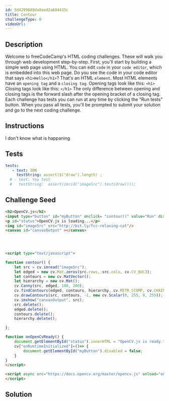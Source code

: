 ```yaml
---
id: 5d4299689da0aed2a684435c
title: Contour
challengeType: 0
videoUrl: 
---
```


## Description
<section id='description'>
Welcome to freeCodeCamp's HTML coding challenges. These will walk you through web development step-by-step.
First, you'll start by building a simple web page using HTML. You can edit <code>code</code> in your <code>code editor</code>, which is embedded into this web page.
Do you see the code in your code editor that says <code>&#60;h1&#62;Hello&#60;/h1&#62;</code>? That's an HTML <code>element</code>.
Most HTML elements have an <code>opening tag</code> and a <code>closing tag</code>.
Opening tags look like this:
<code>&#60;h1&#62;</code>
Closing tags look like this:
<code>&#60;/h1&#62;</code>
The only difference between opening and closing tags is the forward slash after the opening bracket of a closing tag.
Each challenge has tests you can run at any time by clicking the "Run tests" button. When you pass all tests, you'll be prompted to submit your solution and go to the next coding challenge.
</section>

## Instructions
<section id='instructions'>
I don't know what is happaning
</section>

## Tests
<section id='tests'>

```yml
tests:
   - text: IDN
     testString: assert($("draw").length) ; 
  # - text: You test
  #   testString:  assert(imrid("imageSrc").test(draw()));
```
  <!-- testString: assert.isTrue((/hello(\s)+world/gi).test($('h1').text()), 'Your <code>h1</code> element should have the text "Hello World".'); -->
</section>

## Challenge Seed

<section id='challengeSeed'>

<div id='html-seed'>

```html
<h2>OpenCV.js</h2>        
<input type="button" id="myButton" onclick= "contour()" value="Run" disabled=true/>
<p id="status">OpenCV.js is loading...</p>
<img id="imageSrc" src="http://bit.ly/fcc-relaxing-cat"/>    
<canvas id="canvasOutput" ></canvas>
            
        


<script type="text/javascript">

function contour() {
    let src = cv.imread("imageSrc");
    let edged = new cv.Mat.zeros(src.rows, src.cols, cv.CV_8UC3);
    let contours = new cv.MatVector();
    let hierarchy = new cv.Mat();
    cv.Canny(src, edged, 100, 200);
    cv.findContours(edged, contours, hierarchy, cv.RETR_CCOMP, cv.CHAIN_APPROX_SIMPLE);
    cv.drawContours(src, contours, -1, new cv.Scalar(0, 255, 0, 255));
    cv.imshow("canvasOutput", src);
    src.delete();
    edged.delete();
    contours.delete();
    hierarchy.delete();

};

function onOpenCvReady() {
    document.getElementById("status").innerHTML = "OpenCV.js is ready.";
    cv["onRuntimeInitialized"]=()=> {
        document.getElementById("myButton").disabled = false;
    }
}
</script>

<script async src="https://docs.opencv.org/master/opencv.js" onload="onOpenCvReady();" type="text/javascript">
</script>
```

</div>



</section>

## Solution
<section id='solution'>

```html
 
```

</section>